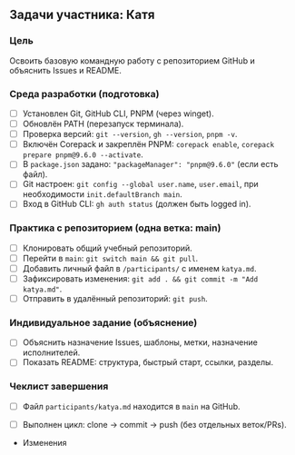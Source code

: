 ## Задачи участника: Катя

### Цель
Освоить базовую командную работу с репозиторием GitHub и объяснить Issues и README.

### Среда разработки (подготовка)
- [ ] Установлен Git, GitHub CLI, PNPM (через winget).
- [ ] Обновлён PATH (перезапуск терминала).
- [ ] Проверка версий: `git --version`, `gh --version`, `pnpm -v`.
- [ ] Включён Corepack и закреплён PNPM: `corepack enable`, `corepack prepare pnpm@9.6.0 --activate`.
- [ ] В `package.json` задано: `"packageManager": "pnpm@9.6.0"` (если есть файл).
- [ ] Git настроен: `git config --global user.name`, `user.email`, при необходимости `init.defaultBranch main`.
- [ ] Вход в GitHub CLI: `gh auth status` (должен быть logged in).

### Практика с репозиторием (одна ветка: main)
- [ ] Клонировать общий учебный репозиторий.
- [ ] Перейти в `main`: `git switch main && git pull`.
- [ ] Добавить личный файл в `/participants/` с именем `katya.md`.
- [ ] Зафиксировать изменения: `git add . && git commit -m "Add katya.md"`.
- [ ] Отправить в удалённый репозиторий: `git push`.

### Индивидуальное задание (объяснение)
- [ ] Объяснить назначение Issues, шаблоны, метки, назначение исполнителей.
- [ ] Показать README: структура, быстрый старт, ссылки, разделы.

### Чеклист завершения
- [ ] Файл `participants/katya.md` находится в `main` на GitHub.
- [ ] Выполнен цикл: clone → commit → push (без отдельных веток/PRs).


- Изменения